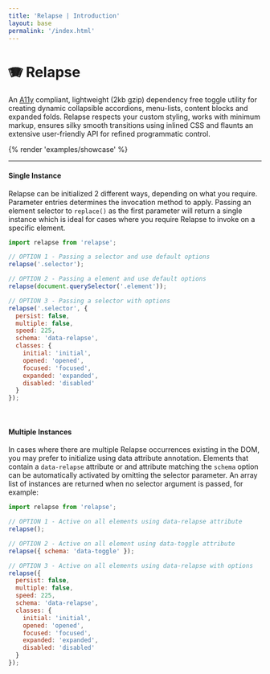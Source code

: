 ```yaml
---
title: 'Relapse | Introduction'
layout: base
permalink: '/index.html'
---
```


# 🪗 Relapse

An [A11y](https://www.a11yproject.com/) compliant, lightweight (2kb gzip) dependency free toggle utility for creating dynamic
collapsible accordions, menu-lists, content blocks and expanded folds. Relapse respects your custom styling, works with minimum markup, ensures silky smooth transitions using inlined CSS and flaunts an extensive user-friendly API for refined programmatic control.

{% render 'examples/showcase' %}

---

#### Single Instance

Relapse can be initialized 2 different ways, depending on what you require. Parameter entries determines the invocation method to apply. Passing an element selector to `replace()` as the first parameter will return a single instance which is ideal for cases where you require Relapse to invoke on a specific element.

```js
import relapse from 'relapse';

// OPTION 1 - Passing a selector and use default options
relapse('.selector');

// OPTION 2 - Passing a element and use default options
relapse(document.querySelector('.element'));

// OPTION 3 - Passing a selector with options
relapse('.selector', {
  persist: false,
  multiple: false,
  speed: 225,
  schema: 'data-relapse',
  classes: {
    initial: 'initial',
    opened: 'opened',
    focused: 'focused',
    expanded: 'expanded',
    disabled: 'disabled'
  }
});
```

<br>

#### Multiple Instances

In cases where there are multiple Relapse occurrences existing in the DOM, you may prefer to initialize using data attribute annotation. Elements that contain a `data-relapse` attribute or and attribute matching the `schema` option can be automatically activated by omitting the selector parameter. An array list of instances are returned when no selector argument is passed, for example:

```js
import relapse from 'relapse';

// OPTION 1 - Active on all elements using data-relapse attribute
relapse();

// OPTION 2 - Active on all element using data-toggle attribute
relapse({ schema: 'data-toggle' });

// OPTION 3 - Active on all elements using data-relapse with options
relapse({
  persist: false,
  multiple: false,
  speed: 225,
  schema: 'data-relapse',
  classes: {
    initial: 'initial',
    opened: 'opened',
    focused: 'focused',
    expanded: 'expanded',
    disabled: 'disabled'
  }
});
```
